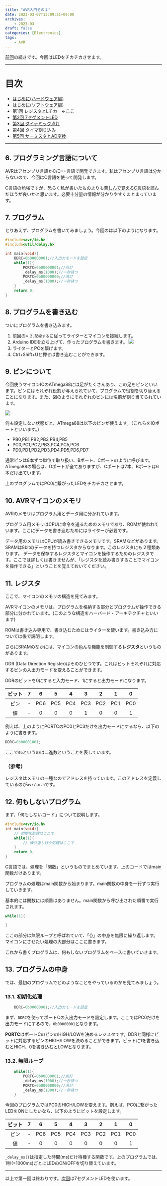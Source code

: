 ```yaml
---
title: "AVR入門その１"
date: 2023-03-07T13:09:51+09:00
archives:
    - 2023-03
draft: false
categories: [Electronics]
tags:
    - AVR
---
```


[前回](../day0/)の続きです。今回はLEDをチカチカさせます。

---

# 目次

* [はじめに(ハードウェア編)](../day0/)
* [はじめに(ソフトウェア編)](../day0.5/)
* 第1回 レジスタとLチカ　←ここ
* [第2回 7セグメントLED](../day2/)
* [第3回 ダイナミック点灯](../day3/)
* [第4回 タイマ割り込み](../day4/)
* [第5回 サーミスタとAD変換](../day5/)


---
## 6. プログラミング言語について

AVRはアセンブリ言語かC/C++言語で開発できます。私はアセンブリ言語は分からないので、今回はC言語を使って開発します。

C言語の勉強ですが、恐らく私が書いたものよりも[苦しんで覚えるC言語](https://9cguide.appspot.com/)を読んだほうが良いかと思います。必要十分量の情報が分かりやすくまとまっています。


## 7. プログラム

とりあえず、プログラムを書いてみましょう。今回のは以下のようになります。

```cpp
#include<avr/io.h>
#include<util/delay.h>

int main(void){
	DDRC=0b00000001;//入出力モードを設定
	while(1){
		PORTC=0b00000001;//点灯
		_delay_ms(1000);//一秒待つ
		PORTC=0b00000000;//消灯
		_delay_ms(1000);//一秒待つ
	}
	return 0;
}
```


## 8. プログラムを書き込む

ついにプログラムを書き込みます。

1. 前回の`4.2.配線する`に従ってライターとマイコンを接続します。
1. Arduino IDEを立ち上げて、作ったプログラムを書きます。
![](img/fig2.png)
1. ライターとPCを繋げます。
1. Ctrl+Shift+Uと押せば書き込むことができます。

## 9. ピンについて

今回使うマイコンICのATmega88には足がたくさんあり、この足をピンといいます。ピンにはそれぞれ役割が与えられていて、プログラムで役割を切り替えることになります。また、図のようにそれぞれのピンには名前が割り当てられています。

![](img/fig1.png)

何も設定しない状態だと、ATmega88は以下のピンが使えます。（これらをIOポートといいます。）

- PB0,PB1,PB2,PB3,PB4,PB5
- PC0,PC1,PC2,PB3,PC4,PC5,PC6
- PD0,PD1,PD2,PD3,PD4,PD5,PD6,PD7

通常ピンは8本ずつ単位で取り扱い、Bポート、Cポートのように呼びます。ATmega88の場合は、Dポートが全てありますが、Cポートは7本、Bポートは6本だけ出ています。

上のプログラムではPC0に繋がったLEDをチカチカさせます。


## 10. AVRマイコンのメモリ

AVRのメモリはプログラム用とデータ用に分かれています。

プログラム用メモリはCPUに命令を送るためのメモリであり、ROMが使われています。ここにデータを書き込むためにはライターが必要です。

データ用のメモリはCPUが読み書きできるメモリです。SRAMなどがあります。
SRAMは8bitのデータを持つレジスタからなります。このレジスタにも２種類あります。
データを保存するレジスタとマイコンを操作するためのレジスタです。ここでは詳しくは書きませんが、「レジスタを読み書きすることでマイコンを操作できる」ということを覚えておいてください。


## 11. レジスタ

ここで、マイコンのメモリの構造を見てみます。

AVRマイコンのメモリは、プログラムを格納する部分とプログラムが操作できる部分に分かれています。(このような構造をハーバード・アーキテクチャといいます)

ROMは書き込み専用で、書き込むためにはライターを使います。書き込み方については後で説明します。

さらにSRAMのなかには、マイコンの色んな機能を制御する**レジスタ**というものがあります。

DDR (Data Direction Register)はそのひとつです。これはビットそれぞれに対応するピンの入出力モードを変えることができます。

DDRのビットを0にすると入力モード、1にすると出力モードになります。

|ビット|7|6|5|4|3|2|1|0|
|:-:|:-:|:-:|:-:|:-:|:-:|:-:|:-:|:-:|
|ピン|-|PC6|PC5|PC4|PC3|PC2|PC1|PC0|
|値|-|0|0|0|1|0|0|1|

例えば、上のようにPORTCのPC0とPC3だけを出力モードにするなら、以下のように書きます。
```c
DDRC=0b00001001;
```
ここで`0b`というのは二進数ということを表しています。

### （参考）
レジスタはメモリの一種なのでアドレスを持っています。このアドレスを定義しているのが`avr/io.h`です。

## 12. 何もしないプログラム

まず、「何もしないコード」について説明します。

```cpp
#include<avr/io.h>
int main(void){
	// 初期化処理はここで
	while(1){
		// 繰り返し行う処理はここで
	}
	return 0;
}

```

C言語では、処理を「関数」というものでまとめています。上のコードではmain関数だけあります。

プログラムの処理はmain関数から始まります。main関数の中身を一行ずつ実行していきます。

基本的には関数には順番はありません。main関数から呼び出された順番で実行されます。

```cpp
while(1){

}
```

ここの部分は無限ループと呼ばれていて、「{}」の中身を無限に繰り返します。マイコンにさせたい処理の大部分はここに書きます。

これから書くプログラムは、何もしないプログラムをベースに書いていきます。

## 13. プログラムの中身

では、最初のプログラムでどのようなことをやっているのかを見てみましょう。

### 13.1. 初期化処理

```cpp
	DDRC=0b00000001;//入出力モードを設定
```

まず、`DDRC`を使ってポートCの入出力モードを設定します。ここではPC0だけを出力モードにするので、`0b00000001`となります。

**PORTC**はポートCのピンのHIGH/LOWを決めるレジスタです。DDRと同様にビットに対応するピンのHIGH/LOWを決めることができます。ビットに1を書き込むとHIGH、0を書き込むとLOWとなります。

### 13.2. 無限ループ

```cpp
	while(1){
		PORTC=0b00000001;//点灯
		_delay_ms(1000);//一秒待つ
		PORTC=0b00000000;//消灯
		_delay_ms(1000);//一秒待つ
	}
```

今回のプログラムではPC0のHIGH/LOWを変えます。例えば、PC0に繋がったLEDをONにしたいなら、以下のようにビットを設定します。

|ビット|7|6|5|4|3|2|1|0|
|:-:|:-:|:-:|:-:|:-:|:-:|:-:|:-:|:-:|
|ピン|-|PC6|PC5|PC4|PC3|PC2|PC1|PC0|
|値|-|0|0|0|0|0|0|1|


```_delay_ms()```は指定した時間(ms)だけ待機する関数です。上のプログラムでは、1秒(=1000ms)ごとにLEDのON/OFFを切り替えています。

---


以上で第一回は終わりです。[次回](../day2/)は7セグメントLEDを使います。
